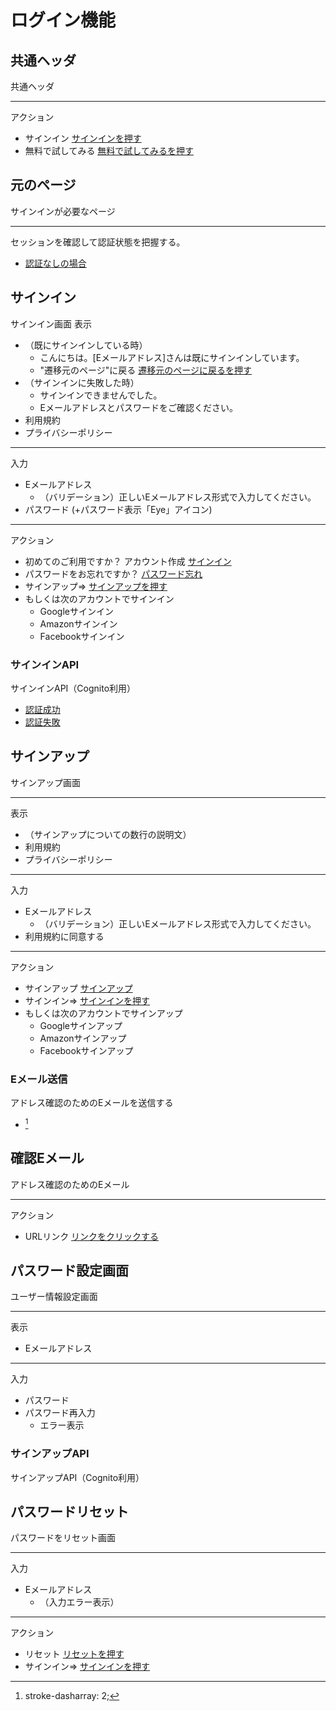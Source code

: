 # ログイン機能

## 共通ヘッダ
共通ヘッダ
***
アクション
- サインイン [サインインを押す](サインイン)
- 無料で試してみる [無料で試してみるを押す](サインアップ)

## 元のページ
サインインが必要なページ
***
セッションを確認して認証状態を把握する。
- [認証なしの場合](サインイン)


## サインイン
サインイン画面
表示
- （既にサインインしている時）
    - こんにちは。[Eメールアドレス]さんは既にサインインしています。
    - "遷移元のページ"に戻る [遷移元のページに戻るを押す](元のページ)
- （サインインに失敗した時）
    - サインインできませんでした。
    - Eメールアドレスとパスワードをご確認ください。
- 利用規約
- プライバシーポリシー
***
入力
- Eメールアドレス
    - （バリデーション）正しいEメールアドレス形式で入力してください。
- パスワード (+パスワード表示「Eye」アイコン)
***
アクション
- 初めてのご利用ですか？ アカウント作成 [サインイン](サインインAPI)
- パスワードをお忘れですか？ [パスワード忘れ](パスワードリセット)
- サインアップ=> [サインアップを押す](サインアップ)
- もしくは次のアカウントでサインイン
    - Googleサインイン
    - Amazonサインイン
    - Facebookサインイン

### サインインAPI
サインインAPI（Cognito利用）
- [認証成功](元のページ)
- [認証失敗](サインイン)

## サインアップ
サインアップ画面
***
表示
- （サインアップについての数行の説明文）
- 利用規約
- プライバシーポリシー
***
入力
- Eメールアドレス
    - （バリデーション）正しいEメールアドレス形式で入力してください。
- 利用規約に同意する
***
アクション
- サインアップ [サインアップ](サインアップAPI)
- サインイン=> [サインインを押す](サインイン)
- もしくは次のアカウントでサインアップ
    - Googleサインアップ
    - Amazonサインアップ
    - Facebookサインアップ

### Eメール送信
アドレス確認のためのEメールを送信する
- [](確認Eメール) [^1]

[^1]: stroke-dasharray: 2;

## 確認Eメール
アドレス確認のためのEメール
***
アクション
- URLリンク [リンクをクリックする](パスワード設定画面)

## パスワード設定画面
ユーザー情報設定画面
***
表示
- Eメールアドレス
***
入力
- パスワード
- パスワード再入力
    - エラー表示

### サインアップAPI
サインアップAPI（Cognito利用）[](Eメール送信)

## パスワードリセット
パスワードをリセット画面
***
入力
- Eメールアドレス
    - （入力エラー表示）
***
アクション
- リセット [リセットを押す](サインアップAPI)
- サインイン=> [サインインを押す](サインイン)
